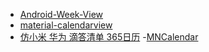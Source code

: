 - [Android-Week-View](https://github.com/alamkanak/Android-Week-View)
- [material-calendarview](https://github.com/prolificinteractive/material-calendarview)
- [仿小米 华为 滴答清单 365日历](https://github.com/xiaojianglaile/Calendar)
 -[MNCalendar](https://github.com/maning0303/MNCalendar)
